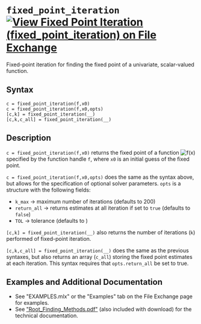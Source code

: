 # `fixed_point_iteration` [![View Fixed Point Iteration (fixed_point_iteration) on File Exchange](https://www.mathworks.com/matlabcentral/images/matlab-file-exchange.svg)](https://www.mathworks.com/matlabcentral/fileexchange/86992-fixed-point-iteration-fixed_point_iteration)

Fixed-point iteration for finding the fixed point of a univariate, scalar-valued function.


## Syntax

`c = fixed_point_iteration(f,x0)`\
`c = fixed_point_iteration(f,x0,opts)`\
`[c,k] = fixed_point_iteration(__)`\
`[c,k,c_all] = fixed_point_iteration(__)`


## Description

`c = fixed_point_iteration(f,x0)` returns the fixed point of a function <img src="https://latex.codecogs.com/svg.latex?\inline&space;f(x)" title="f(x)" /> specified by the function handle `f`, where `x0` is an initial guess of the fixed point.

`c = fixed_point_iteration(f,x0,opts)` does the same as the syntax above, but allows for the specification of optional solver parameters. `opts` is a structure with the following fields:
   - `k_max` &rightarrow; maximum number of iterations (defaults to 200)
   - `return_all` &rightarrow; returns estimates at all iteration if set to `true` (defaults to `false`)
   - `TOL` &rightarrow; tolerance (defaults to <img src="https://latex.codecogs.com/svg.latex?\inline&space;10^{-10}" title="" />)

`[c,k] = fixed_point_iteration(__)` also returns the number of iterations (`k`) performed of fixed-point iteration.

`[c,k,c_all] = fixed_point_iteration(__)` does the same as the previous syntaxes, but also returns an array (`c_all`) storing the fixed point estimates at each iteration. This syntax requires that `opts.return_all` be set to true.

## Examples and Additional Documentation

   - See "EXAMPLES.mlx" or the "Examples" tab on the File Exchange page for examples. 
   - See ["Root_Finding_Methods.pdf"](https://tamaskis.github.io/documentation/Root_Finding_Methods.pdf) (also included with download) for the technical documentation.
